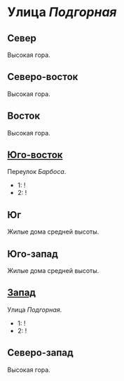 # Улица *Подгорная*

## Север

Высокая гора.


## Северо-восток

Высокая гора.

## Восток

Высокая гора.

## [Юго-восток](./560080.md)

Переулок *Барбоса*.

* 1:    !
* 2:    !

## Юг

Жилые дома средней высоты.

## Юго-запад

Жилые дома средней высоты.

## [Запад](./550075.md)

Улица *Подгорная*.

* 1:    !
* 2:    !

## Северо-запад

Высокая гора.
